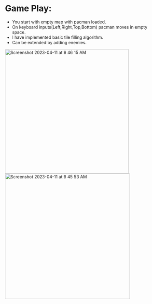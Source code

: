 # Game Play:
* You start with empty map with pacman loaded.
* On keyboard inputs(Left,Right,Top,Bottom) pacman moves in empty space.
* I have implemented basic tile filling algorithm.
* Can be extended by adding enemies.



<img width="410" alt="Screenshot 2023-04-11 at 9 46 15 AM" src="https://user-images.githubusercontent.com/69203309/231951848-1db9761a-722d-4bb1-8021-afdac853e130.png">
<img width="414" alt="Screenshot 2023-04-11 at 9 45 53 AM" src="https://user-images.githubusercontent.com/69203309/231951941-af7a1baf-327a-41a3-99be-e6ff8297c9af.png">
